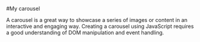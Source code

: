 #My carousel

 A carousel is a great way to showcase a series of images or content in an interactive and engaging way. Creating a carousel using JavaScript requires a good understanding of DOM manipulation and event handling. 
 
 

